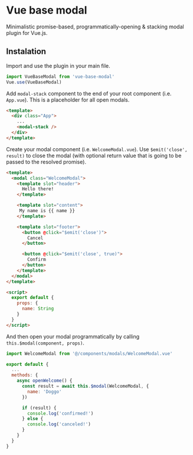
# Vue base modal
Minimalistic promise-based, programmatically-opening & stacking modal plugin for Vue.js.

## Instalation 
Import and use the plugin in your main file.

```javascript
import VueBaseModal from 'vue-base-modal'
Vue.use(VueBaseModal)
```

Add `modal-stack` component to the end of your root component (i.e. `App.vue`). This is a placeholder for all open modals.

```html
<template>
  <div class="App">
    ...
    <modal-stack />
  </div>
</template>
```

Create your modal component (i.e. `WelcomeModal.vue`). Use `$emit('close', result)` to close the modal (with optional return value that is going to be passed to the resolved promise).

```html
<template>
  <modal class="WelcomeModal">
    <template slot="header">
      Hello there!
    </template>

    <template slot="content">
     My name is {{ name }}
    </template>

    <template slot="footer">
      <button @click="$emit('close')">
        Cancel
      </button>

      <button @click="$emit('close', true)">
        Confirm
      </button>
    </template>
  </modal>
</template>

<script>
  export default {
    props: {
      name: String
    }
  }
</script>
```

And then open your modal programmatically by calling `this.$modal(component, props)`.

```javascript
import WelcomeModal from '@/components/modals/WelcomeModal.vue'

export default {
  ...
  methods: {
    async openWelcome() {
      const result = await this.$modal(WelcomeModal, {
        name: 'Doggo'
      })

      if (result) {
        console.log('confirmed!')
      } else {
        console.log('canceled!')
      }
    }
  }
}
```
